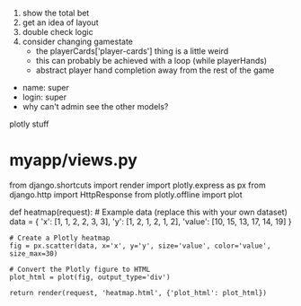 1. show the total bet
2. get an idea of layout
3. double check logic
4. consider changing gamestate
   - the playerCards['player-cards'] thing is a little weird
   - this can probably be achieved with a loop (while playerHands)
   - abstract player hand completion away from the rest of the game

- name: super
- login: super
- why can't admin see the other models?

plotly stuff

# myapp/views.py

from django.shortcuts import render
import plotly.express as px
from django.http import HttpResponse
from plotly.offline import plot

def heatmap(request): # Example data (replace this with your own dataset)
data = {
'x': [1, 1, 2, 2, 3, 3],
'y': [1, 2, 1, 2, 1, 2],
'value': [10, 15, 13, 17, 14, 19]
}

    # Create a Plotly heatmap
    fig = px.scatter(data, x='x', y='y', size='value', color='value', size_max=30)

    # Convert the Plotly figure to HTML
    plot_html = plot(fig, output_type='div')

    return render(request, 'heatmap.html', {'plot_html': plot_html})
